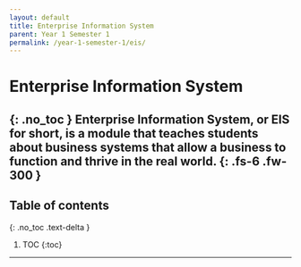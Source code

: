 ```yaml
---
layout: default
title: Enterprise Information System
parent: Year 1 Semester 1
permalink: /year-1-semester-1/eis/
---
```

# Enterprise Information System
{: .no_toc }
Enterprise Information System, or EIS for short, is a module that teaches students about business systems that allow a business to function and thrive in the real world.
{: .fs-6 .fw-300 }
---

<link rel="stylesheet" type="text/css" media="all" href="../../css.css">

## Table of contents
{: .no_toc .text-delta }

1. TOC
{:toc}

---